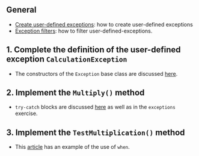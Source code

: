 ## General

- [Create user-defined exceptions][create-user-defined-exceptions]: how to create user-defined exceptions
- [Exception filters][exception-filters]: how to filter user-defined-exceptions.

## 1. Complete the definition of the user-defined exception `CalculationException`

- The constructors of the `Exception` base class are discussed [here][exception-constructors].

## 2. Implement the `Multiply()` method

- `try-catch` blocks are discussed [here][try-catch] as well as in the `exceptions` exercise.

## 3. Implement the `TestMultiplication()` method

- This [article][try-catch-when] has an example of the use of `when`.

[create-user-defined-exceptions]: https://docs.microsoft.com/en-us/dotnet/standard/exceptions/how-to-create-user-defined-exceptions
[exception-filters]: https://docs.microsoft.com/en-us/dotnet/csharp/language-reference/keywords/when
[exception-constructors]: https://docs.microsoft.com/en-us/dotnet/api/system.exception.-ctor?view=netcore-3.1
[try-catch]: https://docs.microsoft.com/en-us/dotnet/standard/exceptions/how-to-use-the-try-catch-block-to-catch-exceptions
[try-catch-when]: https://docs.microsoft.com/en-us/dotnet/csharp/language-reference/keywords/try-catch
